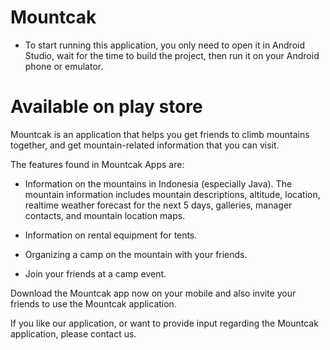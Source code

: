 # Mountcak

- To start running this application, you only need to open it in Android Studio, wait for the time to build the project, then run it on your Android phone or emulator.

# Available on play store 

Mountcak is an application that helps you get friends to climb mountains together, and get mountain-related information that you can visit.

The features found in Mountcak Apps are:

- Information on the mountains in Indonesia (especially Java). The mountain information includes mountain descriptions, altitude, location, realtime weather forecast for the next 5 days, galleries, manager contacts, and mountain location maps.

- Information on rental equipment for tents.

- Organizing a camp on the mountain with your friends.

- Join your friends at a camp event.

Download the Mountcak app now on your mobile and also invite your friends to use the Mountcak application.

If you like our application, or want to provide input regarding the Mountcak application, please contact us.
